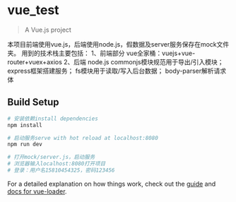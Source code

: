 # vue_test

> A Vue.js project

本项目前端使用vue.js，后端使用node.js，假数据及server服务保存在mock文件夹。
用到的技术栈主要包括：
1、前端部分
vue全家桶：vuejs+vue-router+vuex+axios
2、后端
node.js
commonjs模块规范用于导出/引入模块；
express框架搭建服务；
fs模块用于读取/写入后台数据；
body-parser解析请求体

## Build Setup

``` bash
# 安装依赖install dependencies
npm install

# 启动服务serve with hot reload at localhost:8080
npm run dev

# 打开mock/server.js，启动服务
# 浏览器输入localhost:8080打开项目
# 登录：用户名15810454325，密码123456

```

For a detailed explanation on how things work, check out the [guide](http://vuejs-templates.github.io/webpack/) and [docs for vue-loader](http://vuejs.github.io/vue-loader).
